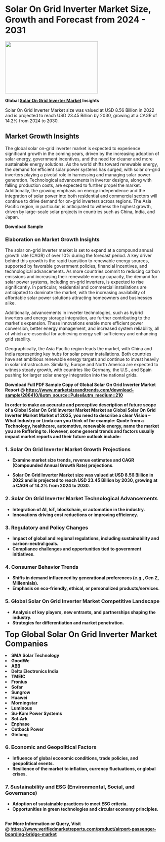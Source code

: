 <H1>Solar On Grid Inverter Market Size, Growth and Forecast from 2024 - 2031</H1><img class="aligncenter size-medium wp-image-584254" src="https://thirdeyenews.in/wp-content/uploads/2024/09/Global-Market-Research-300x168.jpeg" alt="" width="300" height="168" /><p><strong>Global&nbsp;<a href="https://www.marketsizeandtrends.com/download-sample/286410/&amp;utm_source=Pulse&amp;utm_medium=210">Solar On Grid Inverter Market</a> Insights</strong></p><p>Solar On Grid Inverter Market size was valued at USD 8.56 Billion in 2022 and is projected to reach USD 23.45 Billion by 2030, growing at a CAGR of 14.2% from 2024 to 2030.</p><p><h2>Market Growth Insights</h2> <p>The global solar on-grid inverter market is expected to experience significant growth in the coming years, driven by the increasing adoption of solar energy, government incentives, and the need for cleaner and more sustainable energy solutions. As the world shifts toward renewable energy, the demand for efficient solar power systems has surged, with solar on-grid inverters playing a pivotal role in harnessing and managing solar power generation. Technological advancements in inverter designs, along with falling production costs, are expected to further propel the market. Additionally, the growing emphasis on energy independence and the integration of solar power into both residential and commercial sectors will continue to drive demand for on-grid inverters across regions. The Asia Pacific region, in particular, is anticipated to witness the highest growth, driven by large-scale solar projects in countries such as China, India, and Japan.</p> <p><strong>Download Sample</strong></p> <h3>Elaboration on Market Growth Insights</h3> <p>The solar on-grid inverter market is set to expand at a compound annual growth rate (CAGR) of over 10% during the forecast period. A key driver behind this growth is the rapid transition to renewable energy sources, supported by favorable government policies, financial incentives, and technological advancements. As more countries commit to reducing carbon emissions and increasing their renewable energy capacity, the demand for solar power systems, including on-grid inverters, is expected to rise significantly. In particular, residential and commercial installations are anticipated to dominate the market, with the increasing availability of affordable solar power solutions attracting homeowners and businesses alike.</p> <p>Additionally, advancements in inverter technologies, such as hybrid inverters and energy storage integration, are further contributing to the market's expansion. These innovations enable more efficient power conversion, better energy management, and increased system reliability, all of which are essential for achieving energy self-sufficiency and enhancing grid stability.</p> <p>Geographically, the Asia Pacific region leads the market, with China and India representing key hubs for solar power installations. Both countries have set ambitious renewable energy targets and continue to invest heavily in solar infrastructure. Similarly, Europe and North America are expected to witness steady growth, with countries like Germany, the U.S., and Spain pushing for larger solar energy integration into the national grids.</p> <p><strong></p><p><span class=""><strong>Download Full PDF Sample Copy of Global Solar On Grid Inverter Market Report</strong> @ <a href="https://www.marketsizeandtrends.com/download-sample/286410/&amp;utm_source=Pulse&amp;utm_medium=210" target="_blank">https://www.marketsizeandtrends.com/download-sample/286410/&amp;utm_source=Pulse&amp;utm_medium=210</a></span></p><p>In order to make an accurate and perceptive description of future scope of a Global&nbsp;Solar On Grid Inverter Market Market as Global&nbsp;Solar On Grid Inverter Market Market of 2025, you need to describe a clear Vision &ndash; What Industry or Linda can you think of for example: Quote from a Technology, healthcare, automotive, renewable energy, name the market you are Reffering to. However, some general trends and factors usually impact market reports and their future outlook include:</p><h3>1.&nbsp;<strong>Solar On Grid Inverter Market Growth Projections</strong></h3><ul><li>Examine market size trends, revenue estimates and CAGR (Compounded Annual Growth Rate) projections.</li><li><p>Solar On Grid Inverter Market size was valued at USD 8.56 Billion in 2022 and is projected to reach USD 23.45 Billion by 2030, growing at a CAGR of 14.2% from 2024 to 2030.</p></li></ul><h3>2.&nbsp;<strong>Solar On Grid Inverter Market Technological Advancements</strong></h3><ul><li>Integration of AI, IoT, blockchain, or automation in the industry.</li><li>Innovations driving cost reductions or improving efficiency.</li></ul><h3>3.&nbsp;<strong>Regulatory and Policy Changes</strong></h3><ul><li>Impact of global and regional regulations, including sustainability and carbon-neutral goals.</li><li>Compliance challenges and opportunities tied to government initiatives.</li></ul><h3>4.&nbsp;<strong>Consumer Behavior Trends</strong></h3><ul><li>Shifts in demand influenced by generational preferences (e.g., Gen Z, Millennials).</li><li>Emphasis on eco-friendly, ethical, or personalized products/services.</li></ul><h3>5.&nbsp;<strong>Global Solar On Grid Inverter Market Competitive Landscape</strong></h3><ul><li>Analysis of key players, new entrants, and partnerships shaping the industry.</li><li>Strategies for differentiation and market penetration.</li></ul><p data-pm-slice="1 1 []"><span style="color: inherit; font-family: inherit; font-size: 25px;">Top Global Solar On Grid Inverter Market Companies</span></p><div class="" data-test-id=""><p><li>SMA Solar Technology</li><li> GoodWe</li><li> ABB</li><li> Delta Electronics India</li><li> TMEIC</li><li> Fronius</li><li> Sofar</li><li> Sungrow</li><li> Huawei</li><li> Morningstar</li><li> Luminous</li><li> Su-Kam Power Systems</li><li> Sol-Ark</li><li> Enphase</li><li> Outback Power</li><li> Ginlong</li></p></div><h3>6.&nbsp;<strong>Economic and Geopolitical Factors</strong></h3><ul><li>Influence of global economic conditions, trade policies, and geopolitical events.</li><li>Resilience of the market to inflation, currency fluctuations, or global crises.</li></ul><h3>7.&nbsp;<strong>Sustainability and ESG (Environmental, Social, and Governance)</strong></h3><ul><li>Adoption of sustainable practices to meet ESG criteria.</li><li>Opportunities in green technologies and circular economy principles.</li></ul><h2><strong style="font-size: 14px;">For More Information or Query, Visit @&nbsp;</strong><a style="background-color: #ffffff; font-size: 14px;" href="https://www.marketsizeandtrends.com/report/solar-on-grid-inverter-market/" target="_blank">https://www.verifiedmarketreports.com/product/airport-passenger-boarding-bridge-market</a></h2>
